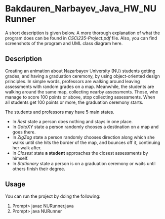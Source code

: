 # Bakdauren_Narbayev_Java_HW_NURunner
A short description is given below. A more thorough explanation of what the program does can be found in _CSCI235-Project.pdf_ file. Also, you can find screenshots of the program and UML class diagram here.

## Description
Creating an animation about Nazarbayev University (NU) students getting grades, and having a graduation ceremony, by using object-oriented design principles. In simple words, professors are walking around leaving assessments with random grades on a map. Meanwhile, the students are walking around the same map, collecting nearby assessments. Those, who manage to score 100 points or above, stop collecting assessments. When all students get 100 points or more, the graduation ceremony starts.

The students and professors may have 5 main states. 
- In _Rest_ state a person does nothing and stays in one place.
- In _GotoXY_ state a person randomly chooses a destination on a map and goes there.
- In _ZigZag_ state a person randomly chooses direction along which she walks until she hits the border of the map, and bounces off it, continuing her walk after.
- In _Closest_ state **a student** approaches the closest assessments by himself.
- In _Stationary_ state a person is on a graduation ceremony or waits until others finish their degree.

## Usage
You can run the project by doing the following:
1. Prompt> javac NURunner.java
2. Prompt> java NURunner

